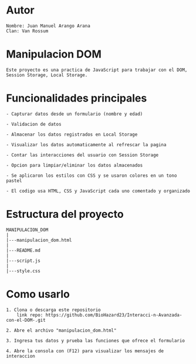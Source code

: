 # Autor
    Nombre: Juan Manuel Arango Arana
    Clan: Van Rossum 

# Manipulacion DOM
    Este proyecto es una practica de JavaScript para trabajar con el DOM, Session Storage, Local Storage.

# Funcionalidades principales
    - Capturar datos desde un formulario (nombre y edad)
    
    - Validacion de datos

    - Almacenar los datos registrados en Local Storage 

    - Visualizar los datos automaticamente al refrescar la pagina
    
    - Contar las interacciones del usuario con Session Storage

    - Opcion para limpiar/eliminar los datos almacenados

    - Se aplicaron los estilos con CSS y se usaron colores en un tono pastel

    - El codigo usa HTML, CSS y JavaScript cada uno comentado y organizado

# Estructura del proyecto
    MANIPULACION_DOM
    |
    |---manipulacion_dom.html
    |
    |---README.md
    |
    |---script.js
    |
    |---style.css

# Como usarlo

    1. Clona o descarga este repositorio
        link repo: https://github.com/BioHazard23/Interacci-n-Avanzada-con-el-DOM-.git

    2. Abre el archivo "manipulacion_dom.html"

    3. Ingresa tus datos y prueba las funciones que ofrece el formulario

    4. Abre la consola con (F12) para visualizar los mensajes de interaccion
